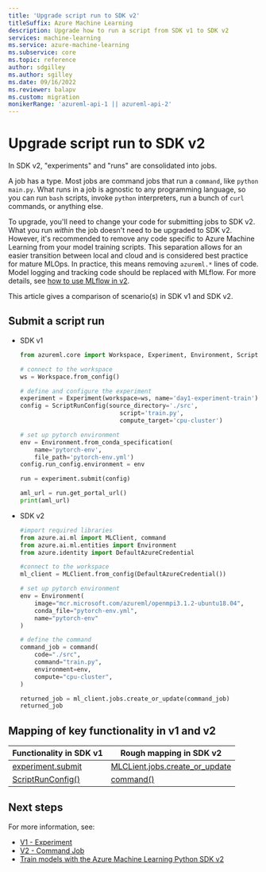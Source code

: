 ```yaml
---
title: 'Upgrade script run to SDK v2'
titleSuffix: Azure Machine Learning
description: Upgrade how to run a script from SDK v1 to SDK v2
services: machine-learning
ms.service: azure-machine-learning
ms.subservice: core
ms.topic: reference
author: sdgilley
ms.author: sgilley
ms.date: 09/16/2022
ms.reviewer: balapv
ms.custom: migration
monikerRange: 'azureml-api-1 || azureml-api-2'
---
```


# Upgrade script run to SDK v2

In SDK v2, "experiments" and "runs" are consolidated into jobs.

A job has a type. Most jobs are command jobs that run a `command`, like `python main.py`. What runs in a job is agnostic to any programming language, so you can run `bash` scripts, invoke `python` interpreters, run a bunch of `curl` commands, or anything else.

To upgrade, you'll need to change your code for submitting jobs to SDK v2. What you run _within_ the job doesn't need to be upgraded to SDK v2. However, it's recommended to remove any code specific to Azure Machine Learning from your model training scripts. This separation allows for an easier transition between local and cloud and is considered best practice for mature MLOps. In practice, this means removing `azureml.*` lines of code. Model logging and tracking code should be replaced with MLflow. For more details, see [how to use MLflow in v2](how-to-use-mlflow-cli-runs.md).

This article gives a comparison of scenario(s) in SDK v1 and SDK v2.

## Submit a script run

* SDK v1

    ```python
    from azureml.core import Workspace, Experiment, Environment, ScriptRunConfig
    
    # connect to the workspace
    ws = Workspace.from_config()
    
    # define and configure the experiment
    experiment = Experiment(workspace=ws, name='day1-experiment-train')
    config = ScriptRunConfig(source_directory='./src',
                                script='train.py',
                                compute_target='cpu-cluster')
    
    # set up pytorch environment
    env = Environment.from_conda_specification(
        name='pytorch-env',
        file_path='pytorch-env.yml')
    config.run_config.environment = env
    
    run = experiment.submit(config)
    
    aml_url = run.get_portal_url()
    print(aml_url)
    ```

* SDK v2

    ```python
    #import required libraries
    from azure.ai.ml import MLClient, command
    from azure.ai.ml.entities import Environment
    from azure.identity import DefaultAzureCredential
    
    #connect to the workspace
    ml_client = MLClient.from_config(DefaultAzureCredential())
    
    # set up pytorch environment
    env = Environment(
        image="mcr.microsoft.com/azureml/openmpi3.1.2-ubuntu18.04",
        conda_file="pytorch-env.yml",
        name="pytorch-env"
    )
    
    # define the command
    command_job = command(
        code="./src",
        command="train.py",
        environment=env,
        compute="cpu-cluster",
    )
    
    returned_job = ml_client.jobs.create_or_update(command_job)
    returned_job
    ```

## Mapping of key functionality in v1 and v2

|Functionality in SDK v1|Rough mapping in SDK v2|
|-|-|
|[experiment.submit](/python/api/azureml-core/azureml.core.experiment.experiment#azureml-core-experiment-experiment-submit)|[MLCLient.jobs.create_or_update](/python/api/azure-ai-ml/azure.ai.ml.mlclient#azure-ai-ml-mlclient-create-or-update)|
|[ScriptRunConfig()](/python/api/azureml-core/azureml.core.scriptrunconfig#constructor)|[command()](/python/api/azure-ai-ml/azure.ai.ml#azure-ai-ml-command)|

## Next steps

For more information, see:

* [V1 - Experiment](/python/api/azureml-core/azureml.core.experiment)
* [V2 - Command Job](/python/api/azure-ai-ml/azure.ai.ml#azure-ai-ml-command)
* [Train models with the Azure Machine Learning Python SDK v2](how-to-train-sdk.md)
